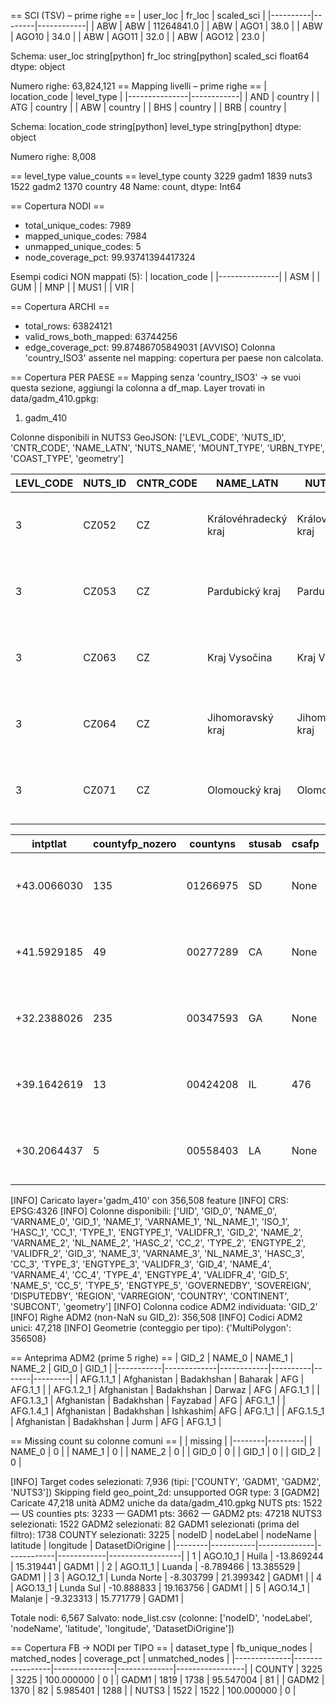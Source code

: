 == SCI (TSV) – prime righe ==
| user_loc | fr_loc | scaled_sci |
|----------|--------|------------|
| ABW      | ABW    | 11264841.0 |
| ABW      | AGO1   | 38.0       |
| ABW      | AGO10  | 34.0       |
| ABW      | AGO11  | 32.0       |
| ABW      | AGO12  | 23.0       |

Schema:
user_loc      string[python]
fr_loc        string[python]
scaled_sci           float64
dtype: object

Numero righe: 63,824,121
== Mapping livelli – prime righe ==
| location_code | level_type |
|---------------|------------|
| AND           | country    |
| ATG           | country    |
| ABW           | country    |
| BHS           | country    |
| BRB           | country    |


Schema:
location_code    string[python]
level_type       string[python]
dtype: object

Numero righe: 8,008

== level_type value_counts ==
level_type
county     3229
gadm1      1839
nuts3      1522
gadm2      1370
country      48
Name: count, dtype: Int64

== Copertura NODI ==
- total_unique_codes: 7989
- mapped_unique_codes: 7984
- unmapped_unique_codes: 5
- node_coverage_pct: 99.93741394417324

Esempi codici NON mappati (5):
| location_code |
|---------------|
| ASM           |
| GUM           |
| MNP           |
| MUS1          |
| VIR           |


== Copertura ARCHI ==
- total_rows: 63824121
- valid_rows_both_mapped: 63744256
- edge_coverage_pct: 99.87486705849031
[AVVISO] Colonna 'country_ISO3' assente nel mapping: copertura per paese non calcolata.

== Copertura PER PAESE ==
Mapping senza 'country_ISO3' → se vuoi questa sezione, aggiungi la colonna a df_map.
Layer trovati in data/gadm_410.gpkg:
 1. gadm_410

Colonne disponibili in NUTS3 GeoJSON:
['LEVL_CODE', 'NUTS_ID', 'CNTR_CODE', 'NAME_LATN', 'NUTS_NAME', 'MOUNT_TYPE', 'URBN_TYPE', 'COAST_TYPE', 'geometry']

| LEVL_CODE | NUTS_ID | CNTR_CODE | NAME_LATN           | NUTS_NAME           | MOUNT_TYPE | URBN_TYPE | COAST_TYPE | geometry                                         |
|-----------|---------|-----------|---------------------|---------------------|------------|-----------|------------|-------------------------------------------------|
| 3         | CZ052   | CZ        | Královéhradecký kraj | Královéhradecký kraj | 4          | 2         | 3          | POLYGON ((16.10732 50.66207, 16.33255 50.59246... |
| 3         | CZ053   | CZ        | Pardubický kraj     | Pardubický kraj     | 4          | 3         | 3          | POLYGON ((16.8042 49.59881, 16.39363 49.58061,... |
| 3         | CZ063   | CZ        | Kraj Vysočina       | Kraj Vysočina       | 4          | 3         | 3          | POLYGON ((16.39363 49.58061, 16.25967 49.27462... |
| 3         | CZ064   | CZ        | Jihomoravský kraj   | Jihomoravský kraj   | 4          | 2         | 3          | POLYGON ((17.15943 49.27462, 17.27319 49.05789... |
| 3         | CZ071   | CZ        | Olomoucký kraj      | Olomoucký kraj      | 2          | 2         | 3          | POLYGON ((17.4296 50.25451, 17.17647 49.95354,... |

| intptlat   | countyfp_nozero | countyns | stusab | csafp | state_name   | aland       | geoid | namelsad         | countyfp | classfp | lsad | name     | funcstat | metdivfp | cbsafp | intptlon    | statefp | mtfcc | geometry                                         |
|------------|-----------------|----------|--------|-------|--------------|-------------|-------|-----------------|----------|---------|------|----------|----------|----------|--------|-------------|---------|-------|-------------------------------------------------|
| +43.0066030| 135             | 01266975 | SD     | None  | South Dakota | 1349873585  | 46135 | Yankton County  | 135      | H1      | 06   | Yankton  | A        | None     | 49460  | -097.3883614 | 46      | G4020 | POLYGON ((-97.51843 43.16903, -97.49807 43.169... |
| +41.5929185| 49              | 00277289 | CA     | None  | California   | 10225096402 | 06049 | Modoc County    | 049      | H1      | 06   | Modoc    | A        | None     | None   | -120.7183704 | 06      | G4020 | POLYGON ((-121.4489 41.47281, -121.44891 41.47... |
| +32.2388026| 235             | 00347593 | GA     | None  | Georgia      | 645583957   | 13235 | Pulaski County  | 235      | H1      | 06   | Pulaski  | A        | None     | None   | -083.4818454 | 13      | G4020 | POLYGON ((-83.6065 32.26751, -83.60621 32.2756... |
| +39.1642619| 13              | 00424208 | IL     | 476   | Illinois     | 657422422   | 17013 | Calhoun County  | 013      | H1      | 06   | Calhoun  | A        | None     | 41180  | -090.6662949 | 17      | G4020 | POLYGON ((-90.71598 39.19147, -90.716 39.19155... |
| +30.2064437| 5               | 00558403 | LA     | None  | Louisiana    | 751259388   | 22005 | Ascension Parish| 005      | H1      | 15   | Ascension| A        | None     | 12940  | -090.9125023 | 22      | G4020 | POLYGON ((-91.0122 30.33565, -91.0118 30.33575... |

[INFO] Caricato layer='gadm_410' con 356,508 feature
[INFO] CRS: EPSG:4326
[INFO] Colonne disponibili:
['UID', 'GID_0', 'NAME_0', 'VARNAME_0', 'GID_1', 'NAME_1', 'VARNAME_1', 'NL_NAME_1', 'ISO_1', 'HASC_1', 'CC_1', 'TYPE_1', 'ENGTYPE_1', 'VALIDFR_1', 'GID_2', 'NAME_2', 'VARNAME_2', 'NL_NAME_2', 'HASC_2', 'CC_2', 'TYPE_2', 'ENGTYPE_2', 'VALIDFR_2', 'GID_3', 'NAME_3', 'VARNAME_3', 'NL_NAME_3', 'HASC_3', 'CC_3', 'TYPE_3', 'ENGTYPE_3', 'VALIDFR_3', 'GID_4', 'NAME_4', 'VARNAME_4', 'CC_4', 'TYPE_4', 'ENGTYPE_4', 'VALIDFR_4', 'GID_5', 'NAME_5', 'CC_5', 'TYPE_5', 'ENGTYPE_5', 'GOVERNEDBY', 'SOVEREIGN', 'DISPUTEDBY', 'REGION', 'VARREGION', 'COUNTRY', 'CONTINENT', 'SUBCONT', 'geometry']
[INFO] Colonna codice ADM2 individuata: 'GID_2'
[INFO] Righe ADM2 (non-NaN su GID_2): 356,508
[INFO] Codici ADM2 unici: 47,218
[INFO] Geometrie (conteggio per tipo): {'MultiPolygon': 356508}

== Anteprima ADM2 (prime 5 righe) ==
| GID_2     | NAME_0      | NAME_1     | NAME_2   | GID_0 | GID_1   |
|-----------|-------------|------------|----------|-------|---------|
| AFG.1.1_1 | Afghanistan | Badakhshan | Baharak  | AFG   | AFG.1_1 |
| AFG.1.2_1 | Afghanistan | Badakhshan | Darwaz   | AFG   | AFG.1_1 |
| AFG.1.3_1 | Afghanistan | Badakhshan | Fayzabad | AFG   | AFG.1_1 |
| AFG.1.4_1 | Afghanistan | Badakhshan | Ishkashim| AFG   | AFG.1_1 |
| AFG.1.5_1 | Afghanistan | Badakhshan | Jurm     | AFG   | AFG.1_1 |


== Missing count su colonne comuni ==
|        | missing |
|--------|---------|
| NAME_0 | 0       |
| NAME_1 | 0       |
| NAME_2 | 0       |
| GID_0  | 0       |
| GID_1  | 0       |
| GID_2  | 0       |


[INFO] Target codes selezionati: 7,936 (tipi: ['COUNTY', 'GADM1', 'GADM2', 'NUTS3'])
Skipping field geo_point_2d: unsupported OGR type: 3
[GADM2] Caricate 47,218 unità ADM2 uniche da data/gadm_410.gpkg
NUTS pts: 1522 — US counties pts: 3233 — GADM1 pts: 3662 — GADM2 pts: 47218
NUTS3 selezionati: 1522
GADM2 selezionati: 82
GADM1 selezionati (prima del filtro): 1738
COUNTY selezionati: 3225
| nodeID | nodeLabel | nodeName     | latitude   | longitude  | DatasetDiOrigine |
|--------|-----------|--------------|------------|------------|------------------|
| 1      | AGO.10_1  | Huíla        | -13.869244 | 15.319441  | GADM1            |
| 2      | AGO.11_1  | Luanda       | -8.789466  | 13.385529  | GADM1            |
| 3      | AGO.12_1  | Lunda Norte  | -8.303799  | 21.399342  | GADM1            |
| 4      | AGO.13_1  | Lunda Sul    | -10.888833 | 19.163756  | GADM1            |
| 5      | AGO.14_1  | Malanje      | -9.323313  | 15.771779  | GADM1            |


Totale nodi: 6,567
Salvato: node_list.csv (colonne: ['nodeID', 'nodeLabel', 'nodeName', 'latitude', 'longitude', 'DatasetDiOrigine'])


== Copertura FB → NODI per TIPO ==
| dataset_type | fb_unique_nodes | matched_nodes | coverage_pct | unmatched_nodes |
|--------------|-----------------|---------------|--------------|-----------------|
| COUNTY       | 3225            | 3225          | 100.000000   | 0               |
| GADM1        | 1819            | 1738          | 95.547004    | 81              |
| GADM2        | 1370            | 82            | 5.985401     | 1288            |
| NUTS3        | 1522            | 1522          | 100.000000   | 0               |
